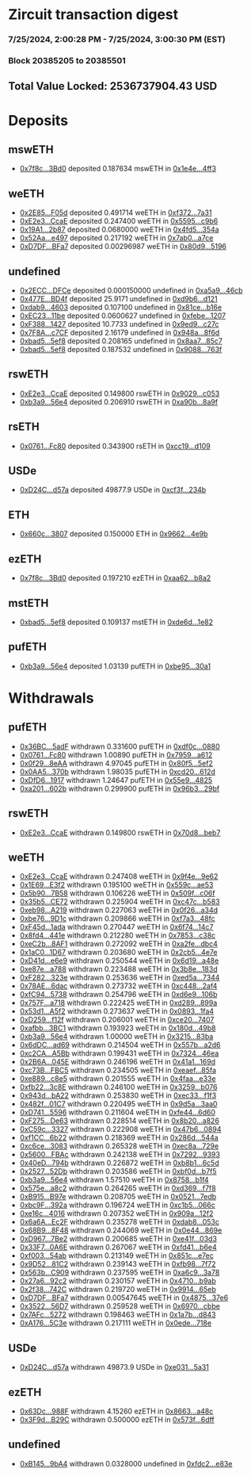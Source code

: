 # Zircuit transaction digest
### 7/25/2024, 2:00:28 PM - 7/25/2024, 3:00:30 PM (EST)
### Block 20385205 to 20385501

## Total Value Locked: 2536737904.43 USD

# Deposits
## mswETH
- [0x7f8c...3Bd0](https://etherscan.io/address/0x7f8c624EbE44462e46CeC7e1c4B331E592393Bd0) deposited 0.187634 mswETH in [0x1e4e...4ff3](https://etherscan.io/tx/0x7f8c624EbE44462e46CeC7e1c4B331E592393Bd0)
## weETH
- [0x2E85...F05d](https://etherscan.io/address/0x2E855F6FaEB61341ACc79c461b0b16615a09F05d) deposited 0.491714 weETH in [0xf372...7a31](https://etherscan.io/tx/0x2E855F6FaEB61341ACc79c461b0b16615a09F05d)
- [0xE2e3...CcaE](https://etherscan.io/address/0xE2e3a437480B3d0d333F2799f77D14a362f6CcaE) deposited 0.247400 weETH in [0x5595...c9b6](https://etherscan.io/tx/0xE2e3a437480B3d0d333F2799f77D14a362f6CcaE)
- [0x19A1...2b87](https://etherscan.io/address/0x19A1f7D11FF85A999B507A1ab4a2827DeF362b87) deposited 0.0680000 weETH in [0x4fd5...354a](https://etherscan.io/tx/0x19A1f7D11FF85A999B507A1ab4a2827DeF362b87)
- [0x52Aa...e497](https://etherscan.io/address/0x52Aa899454998Be5b000Ad077a46Bbe360F4e497) deposited 0.217192 weETH in [0x7ab0...a7ce](https://etherscan.io/tx/0x52Aa899454998Be5b000Ad077a46Bbe360F4e497)
- [0xD7DF...BFa7](https://etherscan.io/address/0xD7DF7E085214743530afF339aFC420c7c720BFa7) deposited 0.00296987 weETH in [0x80d9...5196](https://etherscan.io/tx/0xD7DF7E085214743530afF339aFC420c7c720BFa7)
## undefined
- [0x2ECC...DFCe](https://etherscan.io/address/0x2ECCa72eC52B113E79D0d8d8b69830c35E7EDFCe) deposited 0.000150000 undefined in [0xa5a9...46cb](https://etherscan.io/tx/0x2ECCa72eC52B113E79D0d8d8b69830c35E7EDFCe)
- [0x477E...BD4f](https://etherscan.io/address/0x477Ed32dBa1d62c5be558010F067007c436BBD4f) deposited 25.9171 undefined in [0xd9b6...d121](https://etherscan.io/tx/0x477Ed32dBa1d62c5be558010F067007c436BBD4f)
- [0xdab9...4603](https://etherscan.io/address/0xdab9acF667E24Da5a6a8cDbd2a5dF27462464603) deposited 0.107100 undefined in [0x81ce...b16e](https://etherscan.io/tx/0xdab9acF667E24Da5a6a8cDbd2a5dF27462464603)
- [0xEC23...11be](https://etherscan.io/address/0xEC23e1C26d50657BadBe320E2d6C8f97145111be) deposited 0.0600627 undefined in [0xfebe...1207](https://etherscan.io/tx/0xEC23e1C26d50657BadBe320E2d6C8f97145111be)
- [0xF388...1427](https://etherscan.io/address/0xF3880Ab4ab7eB3c8331B319D8F4fC510af8D1427) deposited 10.7733 undefined in [0x9ed9...c27c](https://etherscan.io/tx/0xF3880Ab4ab7eB3c8331B319D8F4fC510af8D1427)
- [0x7F8A...c7CF](https://etherscan.io/address/0x7F8A94e621EFae7F5d79124A36B533eAC897c7CF) deposited 2.16179 undefined in [0x948a...8f6d](https://etherscan.io/tx/0x7F8A94e621EFae7F5d79124A36B533eAC897c7CF)
- [0xbad5...5ef8](https://etherscan.io/address/0xbad5E018484c4b4CbD32D4FBB391909247625ef8) deposited 0.208165 undefined in [0x8aa7...85c7](https://etherscan.io/tx/0xbad5E018484c4b4CbD32D4FBB391909247625ef8)
- [0xbad5...5ef8](https://etherscan.io/address/0xbad5E018484c4b4CbD32D4FBB391909247625ef8) deposited 0.187532 undefined in [0x9088...763f](https://etherscan.io/tx/0xbad5E018484c4b4CbD32D4FBB391909247625ef8)
## rswETH
- [0xE2e3...CcaE](https://etherscan.io/address/0xE2e3a437480B3d0d333F2799f77D14a362f6CcaE) deposited 0.149800 rswETH in [0x9029...c053](https://etherscan.io/tx/0xE2e3a437480B3d0d333F2799f77D14a362f6CcaE)
- [0xb3a9...56e4](https://etherscan.io/address/0xb3a93798F0268C8a7cb97e7964f0bcb52B2456e4) deposited 0.206910 rswETH in [0xa90b...8a9f](https://etherscan.io/tx/0xb3a93798F0268C8a7cb97e7964f0bcb52B2456e4)
## rsETH
- [0x0761...Fc80](https://etherscan.io/address/0x07619563C58A5cEf0eE6790454A8BbF1Ed5DFc80) deposited 0.343900 rsETH in [0xcc19...d109](https://etherscan.io/tx/0x07619563C58A5cEf0eE6790454A8BbF1Ed5DFc80)
## USDe
- [0xD24C...d57a](https://etherscan.io/address/0xD24Cfe2d0fa81369ca6291c28ac5426e16B6d57a) deposited 49877.9 USDe in [0xcf3f...234b](https://etherscan.io/tx/0xD24Cfe2d0fa81369ca6291c28ac5426e16B6d57a)
## ETH
- [0x660c...3807](https://etherscan.io/address/0x660cd9dd56962C1D7FA9D8dAc0974750E2303807) deposited 0.150000 ETH in [0x9662...4e9b](https://etherscan.io/tx/0x660cd9dd56962C1D7FA9D8dAc0974750E2303807)
## ezETH
- [0x7f8c...3Bd0](https://etherscan.io/address/0x7f8c624EbE44462e46CeC7e1c4B331E592393Bd0) deposited 0.197210 ezETH in [0xaa62...b8a2](https://etherscan.io/tx/0x7f8c624EbE44462e46CeC7e1c4B331E592393Bd0)
## mstETH
- [0xbad5...5ef8](https://etherscan.io/address/0xbad5E018484c4b4CbD32D4FBB391909247625ef8) deposited 0.109137 mstETH in [0xde6d...1e82](https://etherscan.io/tx/0xbad5E018484c4b4CbD32D4FBB391909247625ef8)
## pufETH
- [0xb3a9...56e4](https://etherscan.io/address/0xb3a93798F0268C8a7cb97e7964f0bcb52B2456e4) deposited 1.03139 pufETH in [0xbe95...30a1](https://etherscan.io/tx/0xb3a93798F0268C8a7cb97e7964f0bcb52B2456e4)
# Withdrawals
## pufETH
- [0x36BC...5adF](https://etherscan.io/address/0x36BCad3a6e12c5fd5371853e861Ffd044F835adF) withdrawn 0.331600 pufETH in [0xdf0c...0880](https://etherscan.io/tx/0x36BCad3a6e12c5fd5371853e861Ffd044F835adF)
- [0x0761...Fc80](https://etherscan.io/address/0x07619563C58A5cEf0eE6790454A8BbF1Ed5DFc80) withdrawn 1.00890 pufETH in [0x7959...a612](https://etherscan.io/tx/0x07619563C58A5cEf0eE6790454A8BbF1Ed5DFc80)
- [0x0f29...8eAA](https://etherscan.io/address/0x0f292D7d445a8D4513943156039B3FDEb65a8eAA) withdrawn 4.97045 pufETH in [0x80f5...5ef2](https://etherscan.io/tx/0x0f292D7d445a8D4513943156039B3FDEb65a8eAA)
- [0x0AA5...370b](https://etherscan.io/address/0x0AA50164a6b7F3DEa702B328f1De4E2ceE87370b) withdrawn 1.98035 pufETH in [0xcd20...612d](https://etherscan.io/tx/0x0AA50164a6b7F3DEa702B328f1De4E2ceE87370b)
- [0xDfD6...1917](https://etherscan.io/address/0xDfD6AfbE6285D0B96AC2a35847537a40eA8D1917) withdrawn 1.24647 pufETH in [0x55e9...4825](https://etherscan.io/tx/0xDfD6AfbE6285D0B96AC2a35847537a40eA8D1917)
- [0xa201...602b](https://etherscan.io/address/0xa2019fECdc83C0fE37D0ed8b3BC0dF6b8373602b) withdrawn 0.299900 pufETH in [0x96b3...29bf](https://etherscan.io/tx/0xa2019fECdc83C0fE37D0ed8b3BC0dF6b8373602b)
## rswETH
- [0xE2e3...CcaE](https://etherscan.io/address/0xE2e3a437480B3d0d333F2799f77D14a362f6CcaE) withdrawn 0.149800 rswETH in [0x70d8...beb7](https://etherscan.io/tx/0xE2e3a437480B3d0d333F2799f77D14a362f6CcaE)
## weETH
- [0xE2e3...CcaE](https://etherscan.io/address/0xE2e3a437480B3d0d333F2799f77D14a362f6CcaE) withdrawn 0.247408 weETH in [0x9f4e...9e62](https://etherscan.io/tx/0xE2e3a437480B3d0d333F2799f77D14a362f6CcaE)
- [0x1E69...E3f2](https://etherscan.io/address/0x1E6914AC1E5Ade75dF2A81C9DC8E54Ad874BE3f2) withdrawn 0.195100 weETH in [0x559c...ae53](https://etherscan.io/tx/0x1E6914AC1E5Ade75dF2A81C9DC8E54Ad874BE3f2)
- [0x5b90...7B58](https://etherscan.io/address/0x5b900625e8A147a976dC266Dd1edE65901F77B58) withdrawn 0.106226 weETH in [0x509f...c06f](https://etherscan.io/tx/0x5b900625e8A147a976dC266Dd1edE65901F77B58)
- [0x35b5...CE72](https://etherscan.io/address/0x35b52117533d2d50E72F523F2A5eAA7e13ffCE72) withdrawn 0.225904 weETH in [0xc47c...b583](https://etherscan.io/tx/0x35b52117533d2d50E72F523F2A5eAA7e13ffCE72)
- [0xeb98...A219](https://etherscan.io/address/0xeb9876C1c2a77F616e44B7FF71408FFb4503A219) withdrawn 0.227063 weETH in [0x0f26...a34d](https://etherscan.io/tx/0xeb9876C1c2a77F616e44B7FF71408FFb4503A219)
- [0xbe76...9D1c](https://etherscan.io/address/0xbe7618C42f3cbD123d0Ba451dEBD89CaC7019D1c) withdrawn 0.209866 weETH in [0xf7a3...48fc](https://etherscan.io/tx/0xbe7618C42f3cbD123d0Ba451dEBD89CaC7019D1c)
- [0xF45d...1ada](https://etherscan.io/address/0xF45d29ba209299Ef03aE5009b739769743A81ada) withdrawn 0.270447 weETH in [0x6f74...14c7](https://etherscan.io/tx/0xF45d29ba209299Ef03aE5009b739769743A81ada)
- [0x8fd4...441e](https://etherscan.io/address/0x8fd4365140aA3F26207cdF01Bbc9d6eFB06c441e) withdrawn 0.212280 weETH in [0x7853...c38c](https://etherscan.io/tx/0x8fd4365140aA3F26207cdF01Bbc9d6eFB06c441e)
- [0xeC2b...8AF1](https://etherscan.io/address/0xeC2bC1195581DBbb6d8D2b7427B58266b47e8AF1) withdrawn 0.272092 weETH in [0xa2fe...dbc4](https://etherscan.io/tx/0xeC2bC1195581DBbb6d8D2b7427B58266b47e8AF1)
- [0x1aC0...1D67](https://etherscan.io/address/0x1aC0056F5506A42667Af55b9B9632c109Fe01D67) withdrawn 0.203680 weETH in [0x2cb5...4e7e](https://etherscan.io/tx/0x1aC0056F5506A42667Af55b9B9632c109Fe01D67)
- [0xD41d...e6e9](https://etherscan.io/address/0xD41d2B2C19B0E300055961788979aA3d60CCe6e9) withdrawn 0.250544 weETH in [0x6d19...a48e](https://etherscan.io/tx/0xD41d2B2C19B0E300055961788979aA3d60CCe6e9)
- [0xe87e...a788](https://etherscan.io/address/0xe87effc15a5395919aCe96C6107986952a73a788) withdrawn 0.223488 weETH in [0x3b8e...183d](https://etherscan.io/tx/0xe87effc15a5395919aCe96C6107986952a73a788)
- [0xF282...323e](https://etherscan.io/address/0xF282717Be16B4deD7f46C64B3902dca09c8B323e) withdrawn 0.253636 weETH in [0xed5a...7344](https://etherscan.io/tx/0xF282717Be16B4deD7f46C64B3902dca09c8B323e)
- [0x78AE...6dac](https://etherscan.io/address/0x78AE5707593111387112Dcd1c804ddd32Dee6dac) withdrawn 0.273732 weETH in [0xc448...2af4](https://etherscan.io/tx/0x78AE5707593111387112Dcd1c804ddd32Dee6dac)
- [0xfC94...5738](https://etherscan.io/address/0xfC94a7727AC2A42626676B7Ca4289227BbAf5738) withdrawn 0.254796 weETH in [0xd6e9...106b](https://etherscan.io/tx/0xfC94a7727AC2A42626676B7Ca4289227BbAf5738)
- [0x757F...a718](https://etherscan.io/address/0x757Ff6376f60D67d88763b6f8B680b34E24Ca718) withdrawn 0.222425 weETH in [0xd289...899a](https://etherscan.io/tx/0x757Ff6376f60D67d88763b6f8B680b34E24Ca718)
- [0x53d1...A5f2](https://etherscan.io/address/0x53d1aA0937609530361277bC7a4c1072d5c1A5f2) withdrawn 0.273637 weETH in [0x0893...1fa4](https://etherscan.io/tx/0x53d1aA0937609530361277bC7a4c1072d5c1A5f2)
- [0xD259...f12f](https://etherscan.io/address/0xD2599a2001C671eb0aa15cac82eD4378BdC8f12f) withdrawn 0.206001 weETH in [0xce20...7407](https://etherscan.io/tx/0xD2599a2001C671eb0aa15cac82eD4378BdC8f12f)
- [0xafbb...3BC1](https://etherscan.io/address/0xafbb6ecF76AdAFe37b8b599549FD93DeDB7c3BC1) withdrawn 0.193923 weETH in [0x180d...49b8](https://etherscan.io/tx/0xafbb6ecF76AdAFe37b8b599549FD93DeDB7c3BC1)
- [0xb3a9...56e4](https://etherscan.io/address/0xb3a93798F0268C8a7cb97e7964f0bcb52B2456e4) withdrawn 1.00000 weETH in [0x3215...83ba](https://etherscan.io/tx/0xb3a93798F0268C8a7cb97e7964f0bcb52B2456e4)
- [0x6dDC...ad69](https://etherscan.io/address/0x6dDC3B17e568F5291300a803bd3e272E52b3ad69) withdrawn 0.214504 weETH in [0x557b...a2d6](https://etherscan.io/tx/0x6dDC3B17e568F5291300a803bd3e272E52b3ad69)
- [0xc2CA...A5Bb](https://etherscan.io/address/0xc2CA1d362634Ba55F38E2Bf3Db3F67b24E11A5Bb) withdrawn 0.199431 weETH in [0x7324...46ea](https://etherscan.io/tx/0xc2CA1d362634Ba55F38E2Bf3Db3F67b24E11A5Bb)
- [0x2B6A...045E](https://etherscan.io/address/0x2B6A015a3238De45C9308E37E701b71c1918045E) withdrawn 0.246196 weETH in [0x41a1...169d](https://etherscan.io/tx/0x2B6A015a3238De45C9308E37E701b71c1918045E)
- [0xc73B...FBC5](https://etherscan.io/address/0xc73BdDD250F42f2FCC780e7AE8b7DDcb2217FBC5) withdrawn 0.234505 weETH in [0xeaef...85fa](https://etherscan.io/tx/0xc73BdDD250F42f2FCC780e7AE8b7DDcb2217FBC5)
- [0xe889...c8e5](https://etherscan.io/address/0xe889B799cf320fE8B78a4001DDfe961eAF61c8e5) withdrawn 0.201555 weETH in [0x4faa...e33e](https://etherscan.io/tx/0xe889B799cf320fE8B78a4001DDfe961eAF61c8e5)
- [0xfb22...3c8E](https://etherscan.io/address/0xfb220F843FE8b3710d736c56b700dF6679103c8E) withdrawn 0.246100 weETH in [0x3259...b076](https://etherscan.io/tx/0xfb220F843FE8b3710d736c56b700dF6679103c8E)
- [0x943d...bA22](https://etherscan.io/address/0x943d959594394b77dC258F2f56Eb402444E2bA22) withdrawn 0.253830 weETH in [0xec33...f1f3](https://etherscan.io/tx/0x943d959594394b77dC258F2f56Eb402444E2bA22)
- [0x482f...01C7](https://etherscan.io/address/0x482fb369CA082a3e44782Ed31FecA3b778D401C7) withdrawn 0.220495 weETH in [0x9d5a...3aa0](https://etherscan.io/tx/0x482fb369CA082a3e44782Ed31FecA3b778D401C7)
- [0xD741...5596](https://etherscan.io/address/0xD741bC9B2C60ef26462ED431e70d5bcc38055596) withdrawn 0.211604 weETH in [0xfe44...6d60](https://etherscan.io/tx/0xD741bC9B2C60ef26462ED431e70d5bcc38055596)
- [0xF275...De63](https://etherscan.io/address/0xF275822b7db3637370c8bae4eA5d3C942dd8De63) withdrawn 0.228514 weETH in [0x8b20...a826](https://etherscan.io/tx/0xF275822b7db3637370c8bae4eA5d3C942dd8De63)
- [0xC59c...3327](https://etherscan.io/address/0xC59c091fa3C97a27892b1896F654b08f8d093327) withdrawn 0.222908 weETH in [0x47b6...0894](https://etherscan.io/tx/0xC59c091fa3C97a27892b1896F654b08f8d093327)
- [0xf1CC...6b22](https://etherscan.io/address/0xf1CCF7Fa36F5738aeEe072F157Fb22FD09ea6b22) withdrawn 0.218369 weETH in [0x286d...544a](https://etherscan.io/tx/0xf1CCF7Fa36F5738aeEe072F157Fb22FD09ea6b22)
- [0xc6ce...3083](https://etherscan.io/address/0xc6ce855D480a194Fb6239fEF6D0F53b2d36f3083) withdrawn 0.265328 weETH in [0xec8a...729e](https://etherscan.io/tx/0xc6ce855D480a194Fb6239fEF6D0F53b2d36f3083)
- [0x5600...FBAc](https://etherscan.io/address/0x5600EAf2ff17d4a30AB34645b3795f48F168FBAc) withdrawn 0.242138 weETH in [0x7292...9393](https://etherscan.io/tx/0x5600EAf2ff17d4a30AB34645b3795f48F168FBAc)
- [0x40eD...794b](https://etherscan.io/address/0x40eDcdC9e5f52538C3EE06d48c62Cc7d970a794b) withdrawn 0.226872 weETH in [0xb8b1...6c5d](https://etherscan.io/tx/0x40eDcdC9e5f52538C3EE06d48c62Cc7d970a794b)
- [0x2527...52Db](https://etherscan.io/address/0x2527cC8e51D6fd69d0221E2275F547cB79fC52Db) withdrawn 0.203586 weETH in [0xbf0d...b7f5](https://etherscan.io/tx/0x2527cC8e51D6fd69d0221E2275F547cB79fC52Db)
- [0xb3a9...56e4](https://etherscan.io/address/0xb3a93798F0268C8a7cb97e7964f0bcb52B2456e4) withdrawn 1.57510 weETH in [0x8758...b1f4](https://etherscan.io/tx/0xb3a93798F0268C8a7cb97e7964f0bcb52B2456e4)
- [0x575e...a8c2](https://etherscan.io/address/0x575eC42C9118F88925d3C6b644b1b646D1F2a8c2) withdrawn 0.264265 weETH in [0xd369...f7f8](https://etherscan.io/tx/0x575eC42C9118F88925d3C6b644b1b646D1F2a8c2)
- [0xB915...B97e](https://etherscan.io/address/0xB915c44c9C394ddf3E6fFfe96A4FF14Ef6bcB97e) withdrawn 0.208705 weETH in [0x0521...7edb](https://etherscan.io/tx/0xB915c44c9C394ddf3E6fFfe96A4FF14Ef6bcB97e)
- [0xbc9F...392a](https://etherscan.io/address/0xbc9F4c39223d837E7aA8889a4Ad5bDe72D1B392a) withdrawn 0.196724 weETH in [0xc1b5...066c](https://etherscan.io/tx/0xbc9F4c39223d837E7aA8889a4Ad5bDe72D1B392a)
- [0xe16c...4016](https://etherscan.io/address/0xe16c5676FB02dBd20251450cd8A67a89F7024016) withdrawn 0.207352 weETH in [0x909a...12f2](https://etherscan.io/tx/0xe16c5676FB02dBd20251450cd8A67a89F7024016)
- [0x6a6A...Ec2F](https://etherscan.io/address/0x6a6Ad0620c2063dD59cfE367A15E6515aa12Ec2F) withdrawn 0.235278 weETH in [0xdab8...053c](https://etherscan.io/tx/0x6a6Ad0620c2063dD59cfE367A15E6515aa12Ec2F)
- [0x68B9...8F48](https://etherscan.io/address/0x68B9ae55b436C061b5cB37a43a4a4b78E5b78F48) withdrawn 0.244069 weETH in [0x0e44...869e](https://etherscan.io/tx/0x68B9ae55b436C061b5cB37a43a4a4b78E5b78F48)
- [0xD967...7Be2](https://etherscan.io/address/0xD967C154f089C9457E1CD65840A792A8c5b97Be2) withdrawn 0.200685 weETH in [0xe41f...03d3](https://etherscan.io/tx/0xD967C154f089C9457E1CD65840A792A8c5b97Be2)
- [0x33F7...0A6E](https://etherscan.io/address/0x33F71C5524417165Ef41f8166b39e6D732EF0A6E) withdrawn 0.267067 weETH in [0xfd41...b6e4](https://etherscan.io/tx/0x33F71C5524417165Ef41f8166b39e6D732EF0A6E)
- [0xf003...54ab](https://etherscan.io/address/0xf00335A5bCDD1347bf95bEBee04331aB5E3354ab) withdrawn 0.213149 weETH in [0x851c...e7ec](https://etherscan.io/tx/0xf00335A5bCDD1347bf95bEBee04331aB5E3354ab)
- [0x9D52...81C2](https://etherscan.io/address/0x9D5220EF59de10557F8F6E6fD898E8d34b7D81C2) withdrawn 0.239143 weETH in [0xfb98...7f72](https://etherscan.io/tx/0x9D5220EF59de10557F8F6E6fD898E8d34b7D81C2)
- [0x563b...C909](https://etherscan.io/address/0x563bd0fc941d8D2BeCccFa9320C09793aff9C909) withdrawn 0.237595 weETH in [0xa6c9...3a78](https://etherscan.io/tx/0x563bd0fc941d8D2BeCccFa9320C09793aff9C909)
- [0x27a6...92c2](https://etherscan.io/address/0x27a686b7eC6460805E5e93BeA0Cb22b5b3c892c2) withdrawn 0.230157 weETH in [0x4710...b9ab](https://etherscan.io/tx/0x27a686b7eC6460805E5e93BeA0Cb22b5b3c892c2)
- [0x2f38...742C](https://etherscan.io/address/0x2f382A319242032638722938F3DFFf06Ba78742C) withdrawn 0.219720 weETH in [0x9914...65eb](https://etherscan.io/tx/0x2f382A319242032638722938F3DFFf06Ba78742C)
- [0xD7DF...BFa7](https://etherscan.io/address/0xD7DF7E085214743530afF339aFC420c7c720BFa7) withdrawn 0.00547645 weETH in [0x4875...37e6](https://etherscan.io/tx/0xD7DF7E085214743530afF339aFC420c7c720BFa7)
- [0x3522...56D7](https://etherscan.io/address/0x35227936675511Bdc3D8A88a055a3F3788Ac56D7) withdrawn 0.259528 weETH in [0x6970...cbbe](https://etherscan.io/tx/0x35227936675511Bdc3D8A88a055a3F3788Ac56D7)
- [0x7AFc...5272](https://etherscan.io/address/0x7AFc2672877a37e501d072Dbdd43457F5D3F5272) withdrawn 0.198463 weETH in [0x1a7b...d843](https://etherscan.io/tx/0x7AFc2672877a37e501d072Dbdd43457F5D3F5272)
- [0xA176...5C3e](https://etherscan.io/address/0xA176466bA224e53444EC99a5810fc624fbB05C3e) withdrawn 0.217111 weETH in [0x0ede...718e](https://etherscan.io/tx/0xA176466bA224e53444EC99a5810fc624fbB05C3e)
## USDe
- [0xD24C...d57a](https://etherscan.io/address/0xD24Cfe2d0fa81369ca6291c28ac5426e16B6d57a) withdrawn 49873.9 USDe in [0xe031...5a31](https://etherscan.io/tx/0xD24Cfe2d0fa81369ca6291c28ac5426e16B6d57a)
## ezETH
- [0x63Dc...988F](https://etherscan.io/address/0x63Dc61753EB34457FBC60006dFD0F449Ce20988F) withdrawn 4.15260 ezETH in [0x8663...a48c](https://etherscan.io/tx/0x63Dc61753EB34457FBC60006dFD0F449Ce20988F)
- [0x3F9d...B29C](https://etherscan.io/address/0x3F9ddDe422bef951073af3DCf0c2738D7F67B29C) withdrawn 0.500000 ezETH in [0x573f...6dff](https://etherscan.io/tx/0x3F9ddDe422bef951073af3DCf0c2738D7F67B29C)
## undefined
- [0xB145...9bA4](https://etherscan.io/address/0xB1456be86083864d696F65Ba33F01044490E9bA4) withdrawn 0.0328000 undefined in [0xfdc2...e83e](https://etherscan.io/tx/0xB1456be86083864d696F65Ba33F01044490E9bA4)
